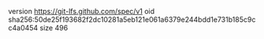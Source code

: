 version https://git-lfs.github.com/spec/v1
oid sha256:50de25f193682f2dc10281a5eb121e061a6379e244bdd1e731b185c9cc4a0454
size 496
